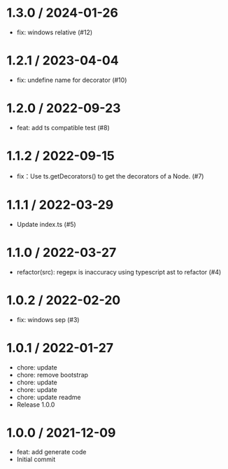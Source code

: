 
1.3.0 / 2024-01-26
==================

  * fix: windows relative (#12)

1.2.1 / 2023-04-04
==================

  * fix: undefine name for decorator (#10)

1.2.0 / 2022-09-23
==================

  * feat: add ts compatible test (#8)

1.1.2 / 2022-09-15
==================

  * fix：Use ts.getDecorators() to get the decorators of a Node. (#7)

1.1.1 / 2022-03-29
==================

  * Update index.ts (#5)

1.1.0 / 2022-03-27
==================

  * refactor(src): regepx is inaccuracy using typescript ast to refactor (#4)

1.0.2 / 2022-02-20
==================

  * fix: windows  sep (#3)

1.0.1 / 2022-01-27
==================

  * chore: update
  * chore: remove bootstrap
  * chore: update
  * chore: update
  * chore: update readme
  * Release 1.0.0

1.0.0 / 2021-12-09
==================

  * feat: add generate code
  * Initial commit
